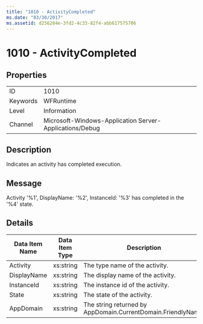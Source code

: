 ```yaml
---
title: "1010 - ActivityCompleted"
ms.date: "03/30/2017"
ms.assetid: d256284e-3fd2-4c33-82f4-abb617575706
---
```

# 1010 - ActivityCompleted
## Properties  


|||  
|-|-|  
|ID|1010|  
|Keywords|WFRuntime|  
|Level|Information|  
|Channel|Microsoft-Windows-Application Server-Applications/Debug|  

## Description  
 Indicates an activity has completed execution.  

## Message  
 Activity '%1', DisplayName: '%2', InstanceId: '%3' has completed in the '%4' state.  

## Details  


| Data Item Name | Data Item Type |                         Description                          |
|----------------|----------------|--------------------------------------------------------------|
|    Activity    |   xs:string    |                The type name of the activity.                |
|  DisplayName   |   xs:string    |              The display name of the activity.               |
|   InstanceId   |   xs:string    |               The instance id of the activity.               |
|     State      |   xs:string    |                  The state of the activity.                  |
|   AppDomain    |   xs:string    | The string returned by AppDomain.CurrentDomain.FriendlyName. |

